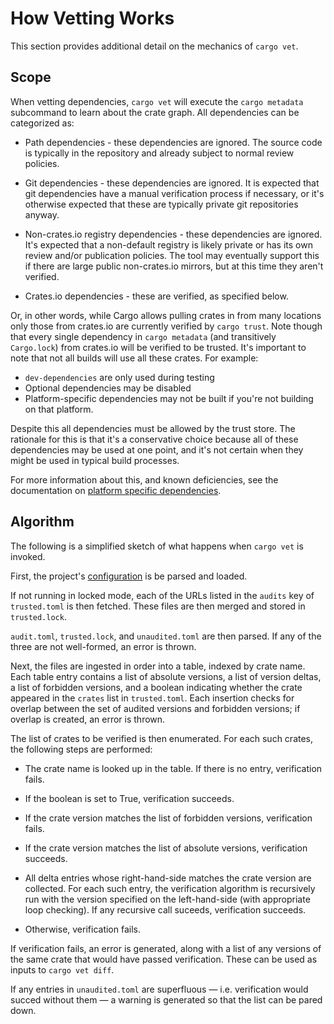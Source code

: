 # How Vetting Works

This section provides additional detail on the mechanics of `cargo vet`.

## Scope

When vetting dependencies, `cargo vet` will execute the `cargo
metadata` subcommand to learn about the crate graph. All dependencies can be
categorized as:

* Path dependencies - these dependencies are ignored. The source code is
  typically in the repository and already subject to normal review policies.

* Git dependencies - these dependencies are ignored. It is expected that git
  dependencies have a manual verification process if necessary, or it's
  otherwise expected that these are typically private git repositories anyway.

* Non-crates.io registry dependencies - these dependencies are ignored. It's
  expected that a non-default registry is likely private or has its own review
  and/or publication policies. The tool may eventually support
  this if there are large public non-crates.io mirrors, but at this time they
  aren't verified.

* Crates.io dependencies - these are verified, as specified below.

Or, in other words, while Cargo allows pulling crates in from many locations
only those from crates.io are currently verified by `cargo trust`. Note though
that every single dependency in `cargo metadata` (and transitively `Cargo.lock`)
from crates.io will be verified to be trusted. It's important to note that not
all builds will use all these crates. For example:

* `dev-dependencies` are only used during testing
* Optional dependencies may be disabled
* Platform-specific dependencies may not be built if you're not building on
  that platform.

Despite this all dependencies must be allowed by the trust store. The
rationale for this is that it's a conservative choice because all of these
dependencies may be used at one point, and it's not certain when they might
be used in typical build processes.

For more information about this, and known deficiencies, see the documentation
on [platform specific dependencies](./platform-specific.md).

## Algorithm

The following is a simplified sketch of what happens when `cargo vet`
is invoked.

First, the project's [configuration](./config.md) is be parsed and loaded.

If not running in locked mode, each of the URLs listed in the `audits` key of
`trusted.toml` is then fetched. These files are then merged and stored in
`trusted.lock`.

`audit.toml`, `trusted.lock`, and  `unaudited.toml` are then parsed. If any of the
three are not well-formed, an error is thrown.

Next, the files are ingested in order into a table, indexed by crate name. Each table
entry contains a list of absolute versions, a list of version deltas, a list of forbidden versions, and a boolean
indicating whether the crate appeared in the `crates` list in `trusted.toml`. Each insertion checks
for overlap between the set of audited versions and forbidden versions; if overlap is created, an error is thrown.

The list of crates to be verified is then enumerated. For each such crates, the following steps are performed:

* The crate name is looked up in the table. If there is no entry, verification fails.

* If the boolean is set to True, verification succeeds.

* If the crate version matches the list of forbidden versions, verification fails.

* If the crate version matches the list of absolute versions, verification succeeds.

* All delta entries whose right-hand-side matches the crate version are collected. For
each such entry, the verification algorithm is recursively run with the version specified
on the left-hand-side (with appropriate loop checking). If any recursive call suceeds,
verification succeeds.

* Otherwise, verification fails.

If verification fails, an error is generated, along with a list of any versions of the
same crate that would have passed verification. These can be used as inputs to `cargo vet diff`.

If any entries in `unaudited.toml` are superfluous — i.e. verification would succed without them — a
warning is generated so that the list can be pared down.
